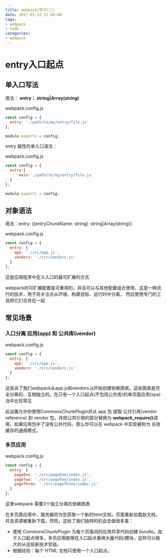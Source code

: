 ```yaml
---
title: webpack2学习(二)
date: 2017-01-22 11:06:00
tags:
- webpack 
- node
categories:
- webpack
---
```


# entry入口起点

## 单入口写法

用法： <strong>entry： string|Array(string)</strong>

webpack.config.js  
```javascript
const config = {
  entry: './path/to/my/entry/file.js'
};

module.exports = config;
```

entry 属性的单入口语法：

webpack.config.js  
```javascript
const config = {
  entry:{
      main:'./path/to/my/entry/file.js'
  } 
};

module.exports = config;
```
<!--more-->
## 对象语法

用法：entry: {[entryChunkName: string]: string|Array(string)}

webpack.config.js

```javascript
const config = {
  entry: {
    app: './src/app.js',
    vendors: './src/vendors.js'
  }
};
```

这是应用程序中定义入口的最可扩展的方式

webpack的可扩展配置是可重用的，并且可以与其他配置组合使用，这是一种流行的技术，用于将关注点从环境、构建目标、运行时中分离，
然后使用专门的工具把它们合并在一起

## 常见场景

### 入口分离 应用(app) 和 公共库(vendor)

webpack.config.js

```javascript
const config = {
  entry: {
    app: './src/app.js',
    vendors: './src/vendors.js'
  }
};
```
这告诉了我们webpack从app.js和vendors.js开始创建依赖图表。这些图表是完全分离的、互相独立的。在只有一个入口起点(不包括公共库)的单页面应用(spa)当中比较常见

此设置允许你使用CommonsChunkPlugin并从 app 包 提取 公共引用(vendor reference) 到 vendor 包，并把公共引用的部分替换为 <strong>__webpack_require__()</strong>调用。如果应用包中了没有公共代码，那么你可以在 webpack 中实现被称为 长效缓存的通用模式。  

### 多页应用

webpack.config.js

```javascript
const config = {
  entry: {
    pageOne: './src/pageOne/index.js',
    pageTwo: './src/pageTwo/index.js',
    pageThree: './src/pageThree/index.js'
  }
};
```

这里webpack 需要3个独立分离的依赖图表

在多页面应用中，服务器将为您获取一个新的html文档，页面重新加载新文档，并且资源被重新下载。然而，这给了我们独特的机会去做很多事：
* 使用 CommonsChunkPlugin 为每个页面间的应用共享代码创建 bundle。由于入口起点增多，多页应用能够在入口起点重用大量代码/模块，这样可以极大的从这些新技术受益。
* 根据经验：每个 HTML 文档只使用一个入口起点。